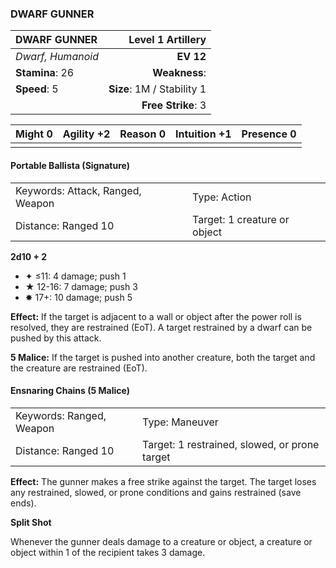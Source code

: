 ### DWARF GUNNER

| DWARF GUNNER      |      **Level 1 Artillery** |
| :---------------- | -------------------------: |
| *Dwarf, Humanoid* |                  **EV 12** |
| **Stamina**: 26   |              **Weakness**: |
| **Speed**: 5      | **Size**: 1M / Stability 1 |
|                   |         **Free Strike**: 3 |

| **Might** 0 | **Agility** +2 | **Reason** 0 | **Intuition** +1 | **Presence** 0 |
| ----------- | -------------- | ------------ | ---------------- | -------------- |
|             |                |              |                  |                |

#### Portable Ballista (Signature)

|                                  |                              |
| :------------------------------- | :--------------------------- |
| Keywords: Attack, Ranged, Weapon | Type: Action                 |
| Distance: Ranged 10              | Target: 1 creature or object |

**2d10 + 2**

- ✦ ≤11: 4 damage; push 1
- ★ 12-16: 7 damage; push 3
- ✸ 17+: 10 damage; push 5

**Effect:** If the target is adjacent to a wall or object after the power roll is resolved, they are restrained (EoT). A target restrained by a dwarf can be pushed by this attack.

**5 Malice:** If the target is pushed into another creature, both the target and the creature are restrained (EoT).

#### Ensnaring Chains (5 Malice)

|                          |                                               |
| :----------------------- | :-------------------------------------------- |
| Keywords: Ranged, Weapon | Type: Maneuver                                |
| Distance: Ranged 10      | Target: 1 restrained, slowed, or prone target |

**Effect:** The gunner makes a free strike against the target. The target loses any restrained, slowed, or prone conditions and gains restrained (save ends).

**Split Shot**

Whenever the gunner deals damage to a creature or object, a creature or object within 1 of the recipient takes 3 damage.
